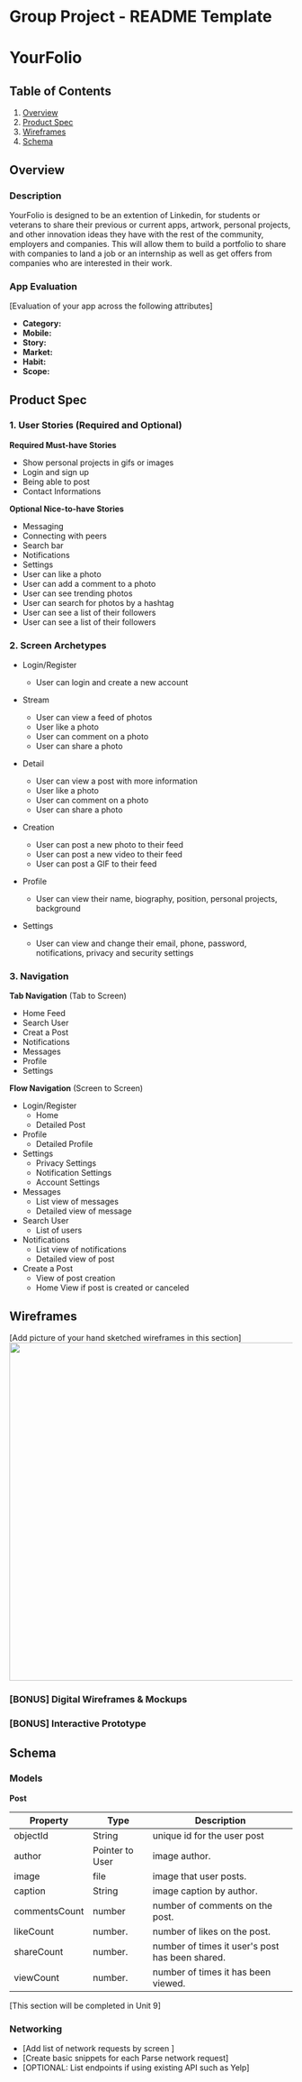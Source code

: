 Group Project - README Template
===

# YourFolio

## Table of Contents
1. [Overview](#Overview)
1. [Product Spec](#Product-Spec)
1. [Wireframes](#Wireframes)
2. [Schema](#Schema)

## Overview
### Description
YourFolio is designed to be an extention of Linkedin, for students or veterans to share their previous or current apps, artwork, personal projects, and other innovation ideas they have with the rest of the community, employers and companies. This will allow them to build a portfolio to share with companies to land a job or an internship as well as get offers from companies who are interested in their work.

### App Evaluation
[Evaluation of your app across the following attributes]
- **Category:**
- **Mobile:**
- **Story:**
- **Market:**
- **Habit:**
- **Scope:**

## Product Spec

### 1. User Stories (Required and Optional)

**Required Must-have Stories**

* Show personal projects in gifs or images
* Login and sign up
* Being able to post
* Contact Informations

**Optional Nice-to-have Stories**

* Messaging
* Connecting with peers
* Search bar
* Notifications
* Settings
* User can like a photo
* User can add a comment to a photo
* User can see trending photos
* User can search for photos by a hashtag
* User can see a list of their followers
* User can see a list of their followers

### 2. Screen Archetypes

* Login/Register
  * User can login and create a new account
* Stream
   * User can view a feed of photos
   * User like a photo
   * User can comment on a photo
   * User can share a photo
 * Detail
   * User can view a post with more information
   * User like a photo
   * User can comment on a photo
   * User can share a photo
   
* Creation
   * User can post a new photo to their feed
   * User can post a new video to their feed
   * User can post a GIF to their feed
* Profile
   * User can view their name, biography, position, personal projects, background
* Settings
   * User can view and change their email, phone, password, notifications, privacy and security settings

### 3. Navigation

**Tab Navigation** (Tab to Screen)

* Home Feed
* Search User
* Creat a Post
* Notifications
* Messages
* Profile
* Settings

**Flow Navigation** (Screen to Screen)

* Login/Register
   * Home 
   * Detailed Post
* Profile
   * Detailed Profile
* Settings
   * Privacy Settings
   * Notification Settings
   * Account Settings
* Messages 
   * List view of messages
   * Detailed view of message
* Search User
   * List of users
* Notifications
   * List view of notifications
   * Detailed view of post
* Create a Post
   * View of post creation
   * Home View if post is created or canceled
   

## Wireframes
[Add picture of your hand sketched wireframes in this section]
<img src="http://g.recordit.co/tYMiuTLnKR.gif" width=600>

### [BONUS] Digital Wireframes & Mockups


### [BONUS] Interactive Prototype

## Schema 

### Models

**Post**

| Property      | Type          | Description |
| ------------- | ------------- | ------------- |
| objectId      | String        | unique id for the user post |
| author        | Pointer to User  | image author. |
| image         | file          | image that user posts. |
| caption       | String  |  image caption by author. |
| commentsCount | number  |  number of comments on the post. |
| likeCount     | number. |  number of likes on the post. |
| shareCount    | number. |  number of times it user's post has been shared. |
| viewCount     | number. |  number of times it has been viewed. |


[This section will be completed in Unit 9]

### Networking
- [Add list of network requests by screen ]
- [Create basic snippets for each Parse network request]
- [OPTIONAL: List endpoints if using existing API such as Yelp]
